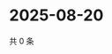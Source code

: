 # 2025-08-20

共 0 条

<!-- BEGIN ZHIHUQUESTIONS -->
<!-- 最后更新时间 Wed Aug 20 2025 01:10:21 GMT+0800 (China Standard Time) -->

<!-- END ZHIHUQUESTIONS -->
